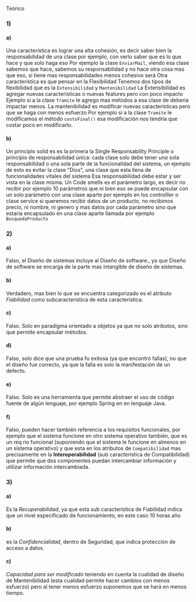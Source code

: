 Teórico
### 1)
#### a)
Una característica es lograr una alta cohesión, es decir saber bien la responsabilidad de una clase por ejemplo, con verlo saber que es lo que hace y que solo haga eso
Por ejemplo la clase `EnviarMail`, viendo esa clase sabemos que hace, sabemos su responsabilidad y no hace otra cosa mas que eso, si tiene mas responsabilidades menos cohesivo será
Otra característica es que pensar en la Flexibilidad
Tenemos dos tipos de flexibilidad que es la `Extensibilidad` y `Mantenibilidad`
La Extensibilidad es agregar nuevas características o nuevas features pero con poco impacto
Ejemplo si a la clase `Tramite` le agrego mas métodos a esa clase de deberia impactar menos.
La mantenibilidad es modificar nuevas características pero que se haga con menos esfuerzo
Por ejemplo si a la clase `Tramite` le modificamos el método `costoFinal()` esa modificación nos tendría que costar poco en modificarlo.
#### b)
Un principio solid es es la primera
la Single Responsability Principle o principio de responsabilidad única: 
cada clase solo debe tener *una* sola responsabilidad  o una  sola parte de la funcionalidad del sistema, un ejemplo de esto es evitar la clase "Dios", una clase que esta llena de funcionalidades vitales del sistema
Esa responsabilidad debe estar y ser vista en la clase misma.
Un Code smells
es el parámetro largo, es decir no recibir por ejemplo 10 parámetros que ni bien eso se puede encapsular con un solo parámetro con una clase aparte
por ejemplo en los controlller o clase service si queremos recibir datos de un producto, no recibimos precio, ni nombre, ni genero y mas datos por cada parámetro
sino que estaría encapsulado en una clase aparte llamada por ejemplo `BusquedaProducto`
### 2)
#### a)
Falso, el Diseño de sistemas incluye al Diseño de software., ya que Diseño de software se encarga de la parte mas intangible de diseño de sistemas.
#### b)
Verdadero, mas bien lo que se encuentra categorizado es el atributo *Fiabilidad* como subcaracteristica de esta característica.
#### c)
Falso. Solo en paradigma orientado a objetos ya que no solo atributos, sino que permite encapsular métodos.
#### d)
Falso, solo dice que  una prueba fu exitosa (ya que encontró fallas), no que el diseño fue correcto, ya que la falla es solo la manifestación de un defecto.
#### e)
Falso. Solo es una herramienta que permite abstraer el uso de código fuente de algún lenguaje, por ejemplo Spring en en lenguaje Java.
#### f)
Falso, pueden hacer también referencia a los requisitos funcionales, por ejemplo que el sistema funcione en otro sistema operativo también, que es un req no funcional (suponiendo que el sistema le funcione en almenos en un sistema operativo) y que  esta en los atributos de `Compatibilidad` mas precisamente en la **Interoperabilidad**  (sub característica de Compatibilidad) que permite que dos componentes puedan intercambiar información y utilizar información intercambiada.
### 3)
#### a)
Es la *Recuperabilidad*, ya que esta sub característica de Fiabilidad indica que un nivel especificado de funcionamiento, en este caso 10 horas año
#### b)
es la *Confidencialidad*, dentro de Seguridad, que indica protección de acceso a datos.
#### c)
*Capacidad para ser modificado* teniendo en cuenta la cualidad de diseño de Mantenibilidad (esta cualidad permite hacer cambios con menos esfuerzo) pero al tener menos esfuerzo suponemos que se hará en menos tiempo.
